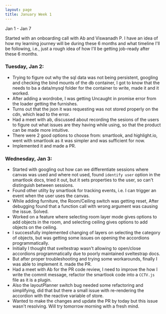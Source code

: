 ```yaml
---
layout: page
title: January Week 1
---
```


Jan 1 - Jan 7<br>

Started with an onboarding call with Ab and Viswanadh P. I have an idea of how my learning journey will be during these 6 months and what timeline I'll be following, i.e., just a rough idea of how I'll be getting job-ready after these 6 months.

### Tuesday, Jan 2:

- Trying to figure out why the sql data was not being persistent, googling and checking the bind mounts of the db container, I got to know that the needs to ba a data/mysql folder for the container to write, made it and it worked.
- After adding a wordrobe, I was getting Uncaught in promise error from the loader getting the furnishes.
- Turns out that the json it was requesting was not stored properly on the cdn, which lead to the error.
- Had a meet with ab, discussed about recording the sesions of the users to figure out what issues are they having while using, so that the product can be made more intuitive.
- There were 2 good options to choose from: smartlook, and highlight.io, went with smartlook as it was simpler and was sufficient for now.
- Implemented it and made a PR.

### Wednesday, Jan 3:

- Started with googling out how can we differentiate sessions where canvas was used and where not used, found `identify user` option in the smartlook docs, tried it out, but it sets properties to the user, so can't distinguish between sessions.
- Found other utilty by smartlook for tracking events, i.e. I can trigger an event when the user uses the canvas.
- While adding furniture, the Room/Ceiling switch was getting reset, After debugging found that a function call with wrong argument was causing the issue. Solved.
- Worked on a feature where selecting room layer mode gives options to add objects in the room, and selecting ceiling gives options to add objects on the ceiling.
- I successfully implemented changing of layers on selecting the category of objects, but was getting some issues on opening the accordions programmatically.
- Initially I thought that sveltestrap wasn't allowing to open/close accordions programmatically due to poorly maintained sveltestrap docs.
- But after proper troubleshooting and trying some workarounds, finally I was able to implement it. made the PR.
- Had a meet with Ab for the PR code review, I need to improve the how I write the commit message, refactor the smartlook code into a `CCTV.js` file as it is a plugin.
- Also the layoutPlanner switch bug needed some refactoring and simplifying, did that but there a small issue with re-rendering the accordion with the reactive variable of store.
- Wanted to make the changes and update the PR by today but this issue wasn't resolving. Will try tomorrow morning with a fresh mind.